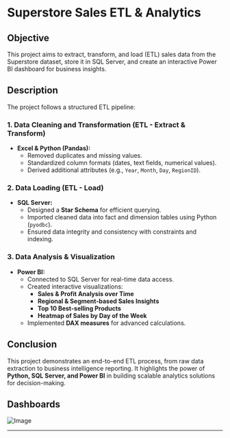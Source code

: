 # **Superstore Sales ETL & Analytics**  

## **Objective**  
This project aims to extract, transform, and load (ETL) sales data from the Superstore dataset, store it in SQL Server, and create an interactive Power BI dashboard for business insights.  

## **Description**  
The project follows a structured ETL pipeline:  

### **1. Data Cleaning and Transformation (ETL - Extract & Transform)**  
- **Excel & Python (Pandas):**  
  - Removed duplicates and missing values.  
  - Standardized column formats (dates, text fields, numerical values).  
  - Derived additional attributes (e.g., `Year`, `Month`, `Day`, `RegionID`).  

### **2. Data Loading (ETL - Load)**  
- **SQL Server:**  
  - Designed a **Star Schema** for efficient querying.  
  - Imported cleaned data into fact and dimension tables using Python (`pyodbc`).  
  - Ensured data integrity and consistency with constraints and indexing.  

### **3. Data Analysis & Visualization**  
- **Power BI:**  
  - Connected to SQL Server for real-time data access.  
  - Created interactive visualizations:  
    - **Sales & Profit Analysis over Time**  
    - **Regional & Segment-based Sales Insights**  
    - **Top 10 Best-selling Products**  
    - **Heatmap of Sales by Day of the Week**  
  - Implemented **DAX measures** for advanced calculations.  

## **Conclusion**  
This project demonstrates an end-to-end ETL process, from raw data extraction to business intelligence reporting. It highlights the power of **Python, SQL Server, and Power BI** in building scalable analytics solutions for decision-making.  

## **Dashboards**  
![Image](https://github.com/user-attachments/assets/944d4bdf-efc0-408e-a865-227fd2342768)

---


















